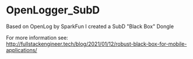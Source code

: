 # OpenLogger_SubD
Based on OpenLog by SparkFun I created a SubD "Black Box" Dongle 

For more information see: http://fullstackengineer.tech/blog/2021/01/12/robust-black-box-for-mobile-applications/
